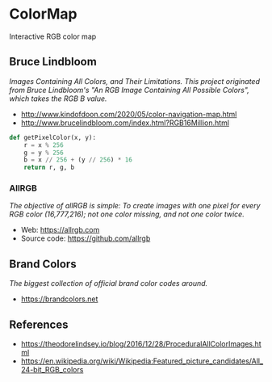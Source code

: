 # ColorMap

Interactive RGB color map

## Bruce Lindbloom

_Images Containing All Colors, and Their Limitations. This project originated from Bruce Lindbloom's "An RGB Image Containing All Possible Colors", which takes the RGB B value._

* http://www.kindofdoon.com/2020/05/color-navigation-map.html
* http://www.brucelindbloom.com/index.html?RGB16Million.html

```python
def getPixelColor(x, y):
    r = x % 256
    g = y % 256
    b = x // 256 + (y // 256) * 16
    return r, g, b
```

### AllRGB

_The objective of allRGB is simple: To create images with one pixel for every RGB color (16,777,216); not one color missing, and not one color twice._

* Web: https://allrgb.com
* Source code: https://github.com/allrgb

## Brand Colors

_The biggest collection of official brand color codes around._

* https://brandcolors.net

## References

* https://theodorelindsey.io/blog/2016/12/28/ProceduralAllColorImages.html
* https://en.wikipedia.org/wiki/Wikipedia:Featured_picture_candidates/All_24-bit_RGB_colors

